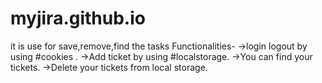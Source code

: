 # myjira.github.io
it is use for save,remove,find the tasks
Functionalities-
->login logout by using #cookies .
->Add ticket by using #localstorage.
->You can find your tickets.
->Delete your tickets from local storage.

